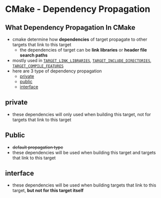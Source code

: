 # CMake - Dependency Propagation

## What Dependency Propagation In CMake

- cmake determine how **dependencies** of target propagate to other targets that link to this target
  - the dependencies of target can be **link libraries** or **header file search paths**
- mostly used in [`TARGET_LINK_LIBRARIES`](), [`TARGET_INCLUDE_DIRECTORIES`](), [`TARGET_COMPILE_FEATURES`]()
- here are 3 type of dependency propagation
  - [private](#private)
  - [public](#public)
  - [interface](#interface)

## private

- these dependencies will only used when building this target, not for targets that link to this target

## Public

- ~~default propagation type~~
- these dependencies will be used when building this target and targets that link to this target

## interface

- these dependencies will be used when building targets that link to this target, **but not for this target itself**

